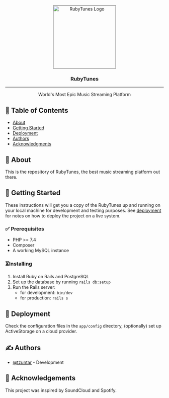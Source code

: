 <p align="center">
  <a href="" rel="noopener">
 <img width=200px height=200px src="./assets/img/logo.svg" alt="RubyTunes Logo"></a>
</p>

<h3 align="center">RubyTunes</h3>

---

<p align="center">World's Most Epic Music Streaming Platform 
    <br> 
</p>

## 📝 Table of Contents

- [About](#about)
- [Getting Started](#getting_started)
- [Deployment](#deployment)
- [Authors](#authors)
- [Acknowledgments](#acknowledgement)

## 🎵 About <a name = "about"></a>

This is the repository of RubyTunes, the best music streaming platform out there.

## 🏁 Getting Started <a name = "getting_started"></a>

These instructions will get you a copy of the RubyTunes up and running on your local machine for development and testing
purposes. See [deployment](#deployment) for notes on how to deploy the project on a live system.

### ✅ Prerequisites <a name = "prerequisites"></a>

- PHP >= 7.4
- Composer
- A working MySQL instance

### ⏳Installing

1. Install Ruby on Rails and PostgreSQL
2. Set up the database by running `rails db:setup`
3. Run the Rails server:
   - for development: `bin/dev`
   - for production: `rails s`

## 🚀 Deployment <a name = "deployment"></a>

Check the configuration files in the `app/config` directory, (optionally) set up ActiveStorage on a cloud provider.

## ✍️ Authors <a name = "authors"></a>

- [@tzuntar](https://github.com/tzuntar) - Development

## 🎉 Acknowledgements <a name = "acknowledgement"></a>

This project was inspired by SoundCloud and Spotify.
